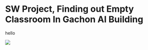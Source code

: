 # SW Project, Finding out Empty Classroom In Gachon AI Building
hello

<img src="https://github.com/Jaezic/Sw_Engineering_Project_23/blob/main/assets/structure.png"></img>
